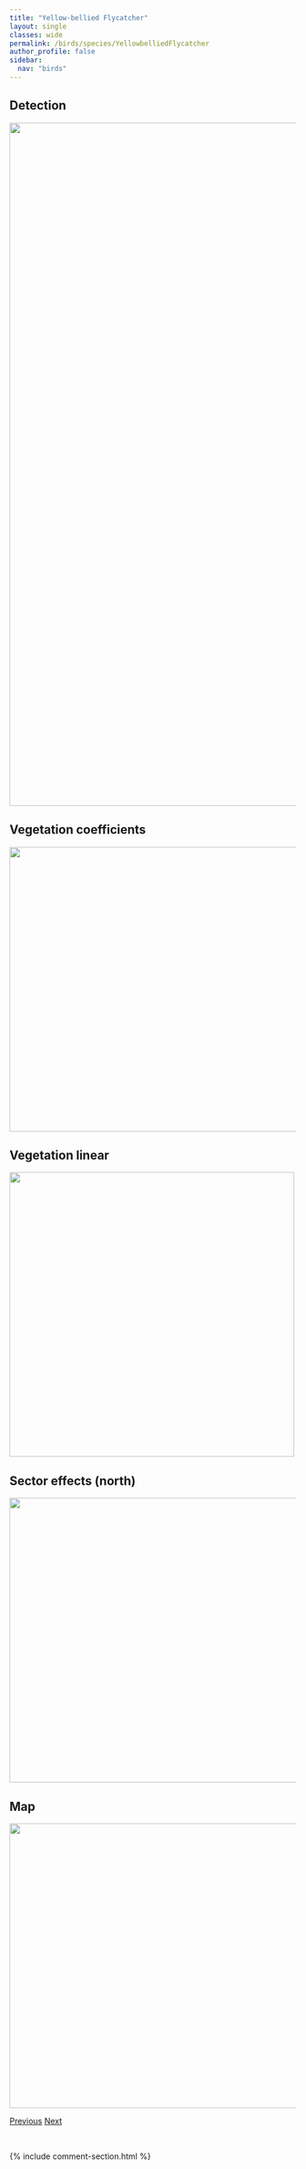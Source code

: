 ```yaml
---
title: "Yellow-bellied Flycatcher"
layout: single
classes: wide
permalink: /birds/species/YellowbelliedFlycatcher
author_profile: false
sidebar:
  nav: "birds"
---
```


<h2>Detection</h2>

<a href="https://drive.google.com/uc?export=view&id=1YCJcSjfhoiq8bSA_aQAq6wcNVhqcq2SJ">
<img src="https://drive.google.com/uc?export=view&id=1YCJcSjfhoiq8bSA_aQAq6wcNVhqcq2SJ" height = "1200" width = "800">
</a>

<h2>Vegetation coefficients</h2>

<a href="https://drive.google.com/uc?export=view&id=1vjtr5Iyu3jBN_do4mkT604NbS3KrWhZi">
<img src="https://drive.google.com/uc?export=view&id=1vjtr5Iyu3jBN_do4mkT604NbS3KrWhZi" height = "500" width = "1000">
</a>

<h2>Vegetation linear</h2>

<a href="https://drive.google.com/uc?export=view&id=1QoIxiz0CxaKUBj8esnXnBQFckCrMXlK-">
<img src="https://drive.google.com/uc?export=view&id=1QoIxiz0CxaKUBj8esnXnBQFckCrMXlK-" height = "500" width = "500">
</a>

<h2>Sector effects (north)</h2>

<a href="https://drive.google.com/uc?export=view&id=1DczxfLy81TGQdXaHyLNgY3UoJOW8t6A8">
<img src="https://drive.google.com/uc?export=view&id=1DczxfLy81TGQdXaHyLNgY3UoJOW8t6A8" height = "500" width = "1000">
</a>

<h2>Map</h2>

<a href="https://drive.google.com/uc?export=view&id=1iTm_FPa6H9CbvpJm11666WMiOuXwOTkZ">
<img src="https://drive.google.com/uc?export=view&id=1iTm_FPa6H9CbvpJm11666WMiOuXwOTkZ" height = "500" width = "1500">
</a>

<a href="/DevelopmentWebsite/birds/species/YellowbreastedChat" class="pagination--pager" title="Yellow-breasted Chat">Previous</a> <a href="/DevelopmentWebsite/birds/species/YellowbelliedSapsucker" class="pagination--pager" title="Yellow-bellied Sapsucker">Next</a>

<p>&nbsp;</p>

{% include comment-section.html %}
